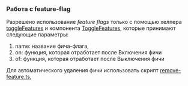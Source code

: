 ### Работа с feature-flag

Разрешено использование _feature flags_ только с помощью хелпера [toggleFeatures](/src/shared/lib/featureFlags/lib/toggleFeatures.ts)
и компонента [ToggleFeatures](/src/shared/lib/featureFlags/components/ToggleFeatures/ToggleFeatures.tsx),
которые принимают следующие параметры:

1. name: название фича-флага,
2. on: функция, которая отработает после Включения фичи
3. of: функция, которая отработает после Выключения фичи

Для автоматического удаления фичи использовать скрипт [remove-feature.ts](/scripts/refactoring/removeFeatureFlag/removeFeatureFlag.ts),
